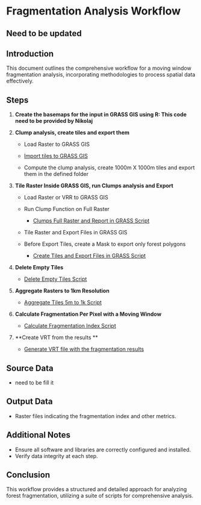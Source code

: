 # Fragmentation Analysis Workflow
## Need to be updated
## Introduction
This document outlines the comprehensive workflow for a moving window fragmentation analysis, incorporating methodologies to process spatial data effectively.


## Steps
1. **Create the basemaps for the input in GRASS GIS using R: This code need to be provided by Nikolaj**

2. **Clump analysis, create tiles and export them**
   - Load Raster to GRASS GIS
   	- [Import tiles to GRASS GIS](fragmentation/01.load_vrt_to_grass.py)

   - Compute the clump analysis, create 1000m X 1000m tiles and export them in the defined folder  


1. **Tile Raster Inside GRASS GIS, run Clumps analysis and Export**
   - Load Raster or VRR to GRASS GIS
	 

   - Run Clump Function on Full Raster
	 - [Clumps Full Raster and Report in GRASS Script](https://github.com/E-O-Conchas/fragmentation/blob/main/6.clumps_full_raster_and_report_GRASS.py)
   
   - Tile Raster and Export Files in GRASS GIS
   - Before Export Tiles, create a Mask to export only forest polygons
	 - [Create Tiles and Export Files in GRASS Script](https://github.com/E-O-Conchas/fragmentation/blob/main/7.create_tiles_and_export_files_GRASS.py)

3. **Delete Empty Tiles**
   - [Delete Empty Tiles Script](https://github.com/E-O-Conchas/fragmentation/blob/main/8.delete_empty_tiles.py)

4. **Aggregate Rasters to 1km Resolution**
   - [Aggregate Tiles 5m to 1k Script](https://github.com/E-O-Conchas/fragmentation/blob/main/9.tiles_to_1km_optimized.py)

5. **Calculate Fragmentation Per Pixel with a Moving Window**
   - [Calculate Fragmentation Index Script](https://github.com/E-O-Conchas/fragmentation/blob/main/10.fragmentation_indicatior_cal.py)

6. **Create VRT from the results **
   - [Generate VRT file with the fragmentation results](https://github.com/E-O-Conchas/fragmentation/blob/main/11.convert_result_to_vrt.py)

## Source Data
- need to be fill it

## Output Data
- Raster files indicating the fragmentation index and other metrics.

## Additional Notes
- Ensure all software and libraries are correctly configured and installed.
- Verify data integrity at each step.

## Conclusion
This workflow provides a structured and detailed approach for analyzing forest fragmentation, utilizing a suite of scripts for comprehensive analysis.

